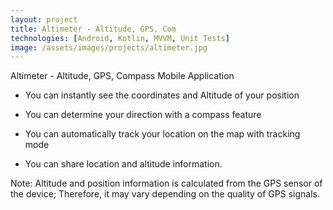 ```yaml
---
layout: project
title: Altimeter - Altitude, GPS, Com
technologies: [Android, Kotlin, MVVM, Unit Tests]
image: /assets/images/projects/altimeter.jpg
---
```


Altimeter - Altitude, GPS, Compass Mobile Application

- You can instantly see the coordinates and Altitude of your position

- You can determine your direction with a compass feature

- You can automatically track your location on the map with tracking mode

- You can share location and altitude information.


Note: Altitude and position information is calculated from the GPS sensor of the device; Therefore, it may vary depending on the quality of GPS signals.
